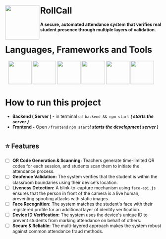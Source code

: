 # **RollCall** <img src="" height="110" align="left"/>

**A secure, automated attendance system that verifies real student presence through multiple layers of validation.**

# **Languages, Frameworks and Tools**

<div align="left" style="margin: 10px;">
<img src="https://cdn.jsdelivr.net/gh/devicons/devicon@latest/icons/react/react-original.svg" height="75"/>
<img src="https://cdn.jsdelivr.net/gh/devicons/devicon@latest/icons/javascript/javascript-original.svg" height="75"/>
<img src="https://devicon-website.vercel.app/api/nodejs/original.svg" height="75"/>
<img src="https://cdn.jsdelivr.net/gh/devicons/devicon@latest/icons/express/express-original.svg" height="75"/>
<img src="https://cdn.jsdelivr.net/gh/devicons/devicon@latest/icons/sqlite/sqlite-original.svg" height="75"/>
<img src="https://cdn.jsdelivr.net/gh/devicons/devicon@latest/icons/npm/npm-original-wordmark.svg" height="75"/>
</div>

# How to run this project

- **Backend ( Server ) -** in terminal `cd backend && npm start` **_( starts the server )_**
- **Frontend -** Open `/frontend` `npm start`**_( starts the development server )_**

#

## ⭐ Features

- [ ] **QR Code Generation & Scanning:** Teachers generate time-limited QR codes for each session, and students scan them to initiate the attendance process.
- [ ] **Geofence Validation:** The system verifies that the student is within the classroom boundaries using their device's location.
- [ ] **Liveness Detection:** A blink-to-capture mechanism using `face-api.js` ensures that the person in front of the camera is a live human, preventing spoofing attacks with static images.
- [ ] **Face Recognition:** The system matches the student's face with their registered profile for an additional layer of identity verification.
- [ ] **Device ID Verification:** The system uses the device's unique ID to prevent students from marking attendance on behalf of others.
- [ ] **Secure & Reliable:** The multi-layered approach makes the system robust against common attendance fraud methods.